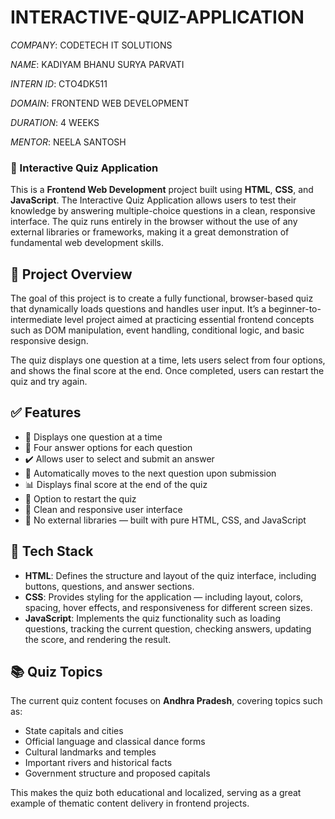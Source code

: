 # INTERACTIVE-QUIZ-APPLICATION

*COMPANY*: CODETECH IT SOLUTIONS

*NAME*: KADIYAM BHANU SURYA PARVATI

*INTERN ID*: CTO4DK511

*DOMAIN*: FRONTEND WEB DEVELOPMENT

*DURATION*: 4 WEEKS

*MENTOR*: NEELA SANTOSH

### 🎯 Interactive Quiz Application

This is a **Frontend Web Development** project built using **HTML**, **CSS**, and **JavaScript**. The Interactive Quiz Application allows users to test their knowledge by answering multiple-choice questions in a clean, responsive interface. The quiz runs entirely in the browser without the use of any external libraries or frameworks, making it a great demonstration of fundamental web development skills.

## 📝 Project Overview

The goal of this project is to create a fully functional, browser-based quiz that dynamically loads questions and handles user input. It’s a beginner-to-intermediate level project aimed at practicing essential frontend concepts such as DOM manipulation, event handling, conditional logic, and basic responsive design.

The quiz displays one question at a time, lets users select from four options, and shows the final score at the end. Once completed, users can restart the quiz and try again.

## ✅ Features

- 📄 Displays one question at a time
- 🔘 Four answer options for each question
- ✔️ Allows user to select and submit an answer
- 🔄 Automatically moves to the next question upon submission
- 📊 Displays final score at the end of the quiz
- 🔁 Option to restart the quiz
- 🎨 Clean and responsive user interface
- 🚫 No external libraries — built with pure HTML, CSS, and JavaScript

## 🔧 Tech Stack

- **HTML**: Defines the structure and layout of the quiz interface, including buttons, questions, and answer sections.
- **CSS**: Provides styling for the application — including layout, colors, spacing, hover effects, and responsiveness for different screen sizes.
- **JavaScript**: Implements the quiz functionality such as loading questions, tracking the current question, checking answers, updating the score, and rendering the result.

## 📚 Quiz Topics

The current quiz content focuses on **Andhra Pradesh**, covering topics such as:

- State capitals and cities
- Official language and classical dance forms
- Cultural landmarks and temples
- Important rivers and historical facts
- Government structure and proposed capitals

This makes the quiz both educational and localized, serving as a great example of thematic content delivery in frontend projects.



